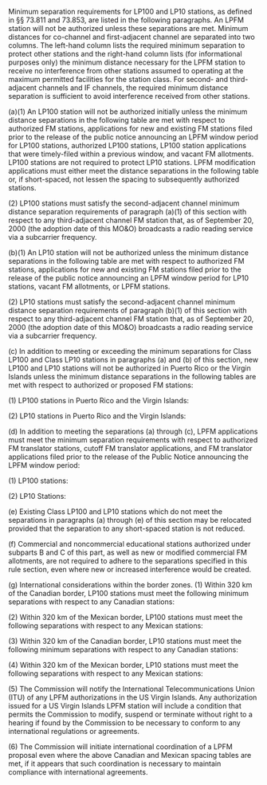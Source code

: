 Minimum separation requirements for LP100 and LP10 stations, as defined in §§ 73.811 and 73.853, are listed in the following paragraphs. An LPFM station will not be authorized unless these separations are met. Minimum distances for co-channel and first-adjacent channel are separated into two columns. The left-hand column lists the required minimum separation to protect other stations and the right-hand column lists (for informational purposes only) the minimum distance necessary for the LPFM station to receive no interference from other stations assumed to operating at the maximum permitted facilities for the station class. For second- and third-adjacent channels and IF channels, the required minimum distance separation is sufficient to avoid interference received from other stations.

(a)(1) An LP100 station will not be authorized initially unless the minimum distance separations in the following table are met with respect to authorized FM stations, applications for new and existing FM stations filed prior to the release of the public notice announcing an LPFM window period for LP100 stations, authorized LP100 stations, LP100 station applications that were timely-filed within a previous window, and vacant FM allotments. LP100 stations are not required to protect LP10 stations. LPFM modification applications must either meet the distance separations in the following table or, if short-spaced, not lessen the spacing to subsequently authorized stations.
              

(2) LP100 stations must satisfy the second-adjacent channel minimum distance separation requirements of paragraph (a)(1) of this section with respect to any third-adjacent channel FM station that, as of September 20, 2000 (the adoption date of this MO&O) broadcasts a radio reading service via a subcarrier frequency.

(b)(1) An LP10 station will not be authorized unless the minimum distance separations in the following table are met with respect to authorized FM stations, applications for new and existing FM stations filed prior to the release of the public notice announcing an LPFM window period for LP10 stations, vacant FM allotments, or LPFM stations.

(2) LP10 stations must satisfy the second-adjacent channel minimum distance separation requirements of paragraph (b)(1) of this section with respect to any third-adjacent channel FM station that, as of September 20, 2000 (the adoption date of this MO&O) broadcasts a radio reading service via a subcarrier frequency.

(c) In addition to meeting or exceeding the minimum separations for Class LP100 and Class LP10 stations in paragraphs (a) and (b) of this section, new LP100 and LP10 stations will not be authorized in Puerto Rico or the Virgin Islands unless the minimum distance separations in the following tables are met with respect to authorized or proposed FM stations:
              

(1) LP100 stations in Puerto Rico and the Virgin Islands:

(2) LP10 stations in Puerto Rico and the Virgin Islands:

(d) In addition to meeting the separations (a) through (c), LPFM applications must meet the minimum separation requirements with respect to authorized FM translator stations, cutoff FM translator applications, and FM translator applications filed prior to the release of the Public Notice announcing the LPFM window period:

(1) LP100 stations:

(2) LP10 Stations:
              

(e) Existing Class LP100 and LP10 stations which do not meet the separations in paragraphs (a) through (e) of this section may be relocated provided that the separation to any short-spaced station is not reduced.

(f) Commercial and noncommercial educational stations authorized under subparts B and C of this part, as well as new or modified commercial FM allotments, are not required to adhere to the separations specified in this rule section, even where new or increased interference would be created.

(g) International considerations within the border zones. (1) Within 320 km of the Canadian border, LP100 stations must meet the following minimum separations with respect to any Canadian stations:

(2) Within 320 km of the Mexican border, LP100 stations must meet the following separations with respect to any Mexican stations:

(3) Within 320 km of the Canadian border, LP10 stations must meet the following minimum separations with respect to any Canadian stations:

(4) Within 320 km of the Mexican border, LP10 stations must meet the following separations with respect to any Mexican stations:

(5) The Commission will notify the International Telecommunications Union (ITU) of any LPFM authorizations in the US Virgin Islands. Any authorization issued for a US Virgin Islands LPFM station will include a condition that permits the Commission to modify, suspend or terminate without right to a hearing if found by the Commission to be necessary to conform to any international regulations or agreements.

(6) The Commission will initiate international coordination of a LPFM proposal even where the above Canadian and Mexican spacing tables are met, if it appears that such coordination is necessary to maintain compliance with international agreements.

